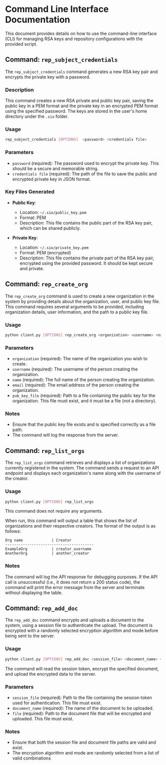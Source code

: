 # Command Line Interface Documentation

This document provides details on how to use the command-line interface (CLI) for managing RSA keys and repository configurations with the provided script. 

## Command: `rep_subject_credentials`

The `rep_subject_credentials` command generates a new RSA key pair and encrypts the private key with a password.

### Description

This command creates a new RSA private and public key pair, saving the public key in a PEM format and the private key in an encrypted PEM format using the specified password. The keys are stored in the user's home directory under the `.sio` folder.

### Usage

```bash
rep_subject_credentials [OPTIONS]  <password> <credentials file>
```

### Parameters

- `password` (required): The password used to encrypt the private key. This should be a secure and memorable string.
- `credentials file` (required): The path of the file to save the public and encrypted private key in JSON format.

### Key Files Generated

- **Public Key**: 
  - Location: `~/.sio/public_key.pem`
  - Format: PEM
  - Description: This file contains the public part of the RSA key pair, which can be shared publicly.

- **Private Key**:
  - Location: `~/.sio/private_key.pem`
  - Format: PEM (encrypted)
  - Description: This file contains the private part of the RSA key pair, encrypted using the provided password. It should be kept secure and private.

## Command: `rep_create_org`

The `rep_create_org` command is used to create a new organization in the system by providing details about the organization, user, and public key file. This command requires several arguments to be provided, including organization details, user information, and the path to a public key file.

### Usage

```bash
python client.py [OPTIONS] rep_create_org <organization> <username> <name> <email> <pub_key_file>
```

### Parameters

- `organization` (required): The name of the organization you wish to create.
- `username` (required): The username of the person creating the organization.
- `name` (required): The full name of the person creating the organization.
- `email` (required): The email address of the person creating the organization.
- `pub_key_file` (required): Path to a file containing the public key for the organization. This file must exist, and it must be a file (not a directory).

### Notes
- Ensure that the public key file exists and is specified correctly as a file path.
- The command will log the response from the server.


## Command: `rep_list_orgs`
The `rep_list_orgs` command retrieves and displays a list of organizations currently registered in the system. The command sends a request to an API endpoint and displays each organization's name along with the username of the creator.

### Usage
```bash
python client.py [OPTIONS] rep_list_orgs
```
This command does not require any arguments.

When run, this command will output a table that shows the list of organizations and their respective creators. The format of the output is as follows:


```
Org name             | Creator
----------------------------------------
ExampleOrg           | creator_username
AnotherOrg           | another_creator
```

### Notes
The command will log the API response for debugging purposes.
If the API call is unsuccessful (i.e., it does not return a 200 status code), the command will print the error message from the server and terminate without displaying the table.

## Command: `rep_add_doc`
The `rep_add_doc` command encrypts and uploads a document to the system, using a session file to authenticate the upload. The document is encrypted with a randomly selected encryption algorithm and mode before being sent to the server.

### Usage
```bash
python client.py [OPTIONS] rep_add_doc <session_file> <document_name> <file>
```
The command will read the session token, encrypt the specified document, and upload the encrypted data to the server.

### Parameters
- `session_file` (required): Path to the file containing the session token used for authentication. This file must exist.
- `document_name` (required): The name of the document to be uploaded.
- `file` (required): Path to the document file that will be encrypted and uploaded. This file must exist.

### Notes
- Ensure that both the session file and document file paths are valid and exist.
- The encryption algorithm and mode are randomly selected from a list of valid combinations
